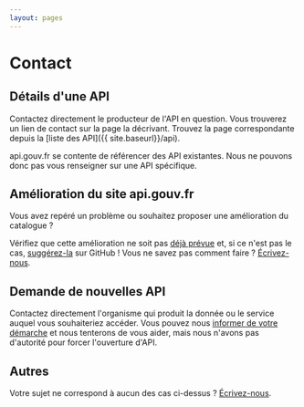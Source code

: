 ```yaml
---
layout: pages
---
```

# Contact

## Détails d'une API

Contactez directement le producteur de l'API en question. Vous trouverez un lien de contact sur la page la décrivant. Trouvez la page correspondante depuis la [liste des API]({{ site.baseurl}}/api).

api.gouv.fr se contente de référencer des API existantes. Nous ne pouvons donc pas vous renseigner sur une API spécifique.

## Amélioration du site api.gouv.fr

Vous avez repéré un problème ou souhaitez proposer une amélioration du catalogue ?

Vérifiez que cette amélioration ne soit pas [déjà prévue](https://github.com/sgmap/api.gouv.fr/issues) et, si ce n'est pas le cas, [suggérez-la](https://github.com/sgmap/api.gouv.fr/issues/new) sur GitHub !
Vous ne savez pas comment faire ? [Écrivez-nous](mailto:contact@api.gouv.fr?subject=Evolution+du+site).

## Demande de nouvelles API

Contactez directement l'organisme qui produit la donnée ou le service auquel vous souhaiteriez accéder. Vous pouvez nous [informer de votre démarche](mailto:contact@api.gouv.fr?subject=Demande+ouverture) et nous tenterons de vous aider, mais nous n'avons pas d'autorité pour forcer l'ouverture d'API.

## Autres

Votre sujet ne correspond à aucun des cas ci-dessus ? [Écrivez-nous](mailto:contact@api.gouv.fr?subject=Autre+sujet).
